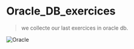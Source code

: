 # Oracle_DB_exercices
> we collecte our last exercices in oracle db.

![Oracle](https://img.shields.io/badge/Oracle-F80000?style=for-the-badge&logo=oracle&logoColor=white)
